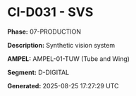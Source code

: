 # CI-D031 - SVS

**Phase:** 07-PRODUCTION

**Description:** Synthetic vision system

**AMPEL:** AMPEL-01-TUW (Tube and Wing)

**Segment:** D-DIGITAL

**Generated:** 2025-08-25 17:27:29 UTC
